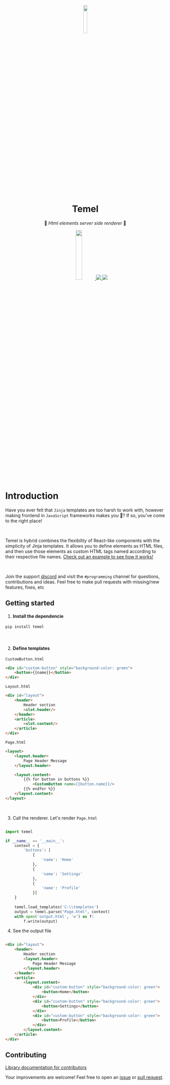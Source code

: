 <div align="center" >
<a target="blank" >
<img src="https://github.com/user-attachments/assets/bc3f7094-ffa8-4d6d-aadd-7a51fa5aaf69" width="15%" >
</a>
</div>
<div align="center" >
<h1>Temel</h1>



🚀 *Html elements server side renderer* ️🚀

<div align="center" >
<a href="https://pypi.org/project/temel/" target="blank" >
<img src="https://img.shields.io/badge/pip_install-temel-blue" width="20%" >
</a>

<a href="https://discord.gg/e2XwPNTBBr" target="blank" >
<img src="https://img.shields.io/badge/Discord-%235865F2.svg?style=for-the-badge&logo=discord&logoColor=white" >
</a>

<a target="blank" >
<img src="https://img.shields.io/badge/python-3670A0?style=for-the-badge&logo=python&logoColor=ffdd54" >
</a>
</div>
</div>

# Introduction

Have you ever felt that `Jinja` templates are too harsh to work with, however
making frontend in `JavaScript` frameworks makes you 🤮? If so, you’ve come to the right place!



<br>

Temel is hybrid combines the flexibility of React-like components with the simplicity of Jinja templates.
It allows you to define elements as HTML files, and then use those elements as custom HTML tags named according to their respective file names.
[Check out an example to see how it works!](#define-templates)

<br>


Join the support [discord](https://discord.gg/2hu6fPPeF7) and visit the `#programming` channel for questions,
contributions and ideas. Feel free to make pull requests with missing/new features, fixes, etc

## Getting started

1. #### Install the dependencie

```xml
pip install temel
```

<br>

2. #### Define templates

`CustomButton.html`

```html
<div id="custom-button" style="background-color: green">
    <button>{{name}}</button>
</div>
```

`Layout.html`

```html
<div id="layout">
    <header>
        Header section
        <slot.header/>
    </header>
    <article>
        <slot.content/>
    </article>
</div>
```

`Page.html`

```html
<layout>
    <layout.header>
        Page Header Message
    </layout.header>

    <layout.content>
        {{% for button in buttons %}}
            <CustomButton name={{button.name}}/>
        {{% endfor %}}
    </layout.content>
</layout>
```

<br>

3. Call the renderer. Let's render `Page.html`

```python

import temel

if __name__ == '__main__':
    context = {
        'buttons': [
            {
                'name': 'Home'
            },
            {
                'name': 'Settings'
            },
            {
                'name': 'Profile'
            }]
    }
   
    temel.load_templates('C:\\templates')
    output = temel.parse("Page.html", context)
    with open('output.html', 'w') as f:
        f.write(output)
```

4. See the output file

```html

<div id="layout">
    <header>
        Header section
        <layout.header>
            Page Header Message
        </layout.header>
    </header>
    <article>
        <layout.content>
            <div id="custom-button" style="background-color: green">
                <button>Home</button>
            </div>
            <div id="custom-button" style="background-color: green">
                <button>Settings</button>
            </div>
            <div id="custom-button" style="background-color: green">
                <button>Profile</button>
            </div>
        </layout.content>
    </article>
</div>
```

## Contributing

[Library documentation for contributors](https://github.com/jwdeveloper/Temel)

Your improvements are welcome! Feel free to open an <a href="https://github.com/jwdeveloper/Temel/issues">issue</a>
or <a href="https://github.com/jwdeveloper/Temel/pulls">pull request</a>.
